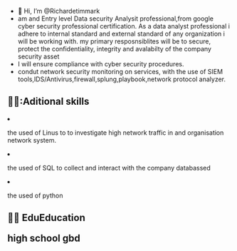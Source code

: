- 👋 Hi, I’m @Richardetimmark
- am and Entry level Data security Analysit professional,from google cyber security professional certification. As a data analyst professional i adhere to internal standard and external standard of any organization i will be working with. my primary resposnsiblites will be to secure, protect the confidentiality, integrity and avalabilty of the company security asset
- I will ensure compliance with cyber security procedures.
- condut network security monitoring on services, with the use of SIEM tools,IDS/Antivirus,firewall,splung,playbook,network protocol analyzer.
<h2>👨‍💻:Aditional skills </h2
                         
-  the used of Linus to to investigate high network traffic in and organisation network system.

- the used of  SQL to collect and interact with the company databassed

- the used of python 


<h2>👨‍💻 EduEducation 

high school gbd
